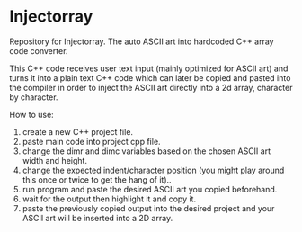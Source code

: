# Injectorray
Repository for Injectorray. The auto ASCII art into hardcoded C++ array code converter.

This C++ code receives user text input (mainly optimized for ASCII art) and turns it into a plain text C++ code which can 
later be copied and pasted into the compiler in order to inject the ASCII art directly into a 2d array, character by character.

How to use:
1) create a new C++ project file.
2) paste main code into project cpp file.
3) change the dimr and dimc variables based on the chosen ASCII art width and height.
4) change the expected indent/character position (you might play around this once or twice to get the hang of it)..
5) run program and paste the desired ASCII art you copied beforehand.
6) wait for the output then highlight it and copy it.
7) paste the previously copied output into the desired project and your ASCII art will be inserted into a 2D array.

